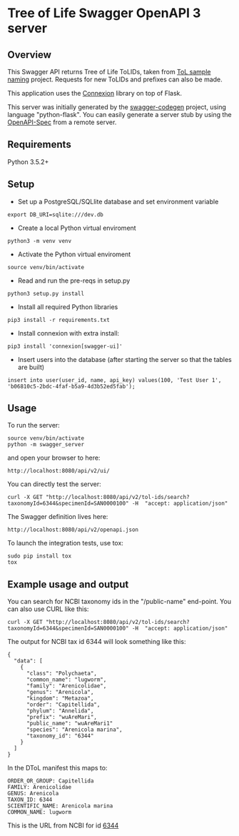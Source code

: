 <!--
SPDX-FileCopyrightText: 2021 Genome Research Ltd.

SPDX-License-Identifier: MIT
-->

# Tree of Life Swagger OpenAPI 3 server

## Overview
This Swagger API returns Tree of Life ToLIDs, taken from [ToL sample naming](https://gitlab.com/wtsi-grit/darwin-tree-of-life-sample-naming) project. Requests for new ToLIDs and prefixes can also be made.

This application uses the [Connexion](https://github.com/zalando/connexion) library on top of Flask.

This server was initially generated by the [swagger-codegen](https://github.com/swagger-api/swagger-codegen) project, using language "python-flask". 
You can easily generate a server stub by using the [OpenAPI-Spec](https://github.com/swagger-api/swagger-core/wiki) from a remote server.  


## Requirements
Python 3.5.2+

## Setup
- Set up a PostgreSQL/SQLlite database and set environment variable
```
export DB_URI=sqlite:///dev.db
```

- Create a local Python virtual enviroment
```
python3 -m venv venv
```

- Activate the Python virtual enviroment
```
source venv/bin/activate
```

- Read and run the pre-reqs in setup.py
```
python3 setup.py install
```

- Install all required Python libraries
```
pip3 install -r requirements.txt
```

- Install connexion with extra install: 
```
pip3 install 'connexion[swagger-ui]'
```

- Insert users into the database (after starting the server so that the tables are built)
```
insert into user(user_id, name, api_key) values(100, 'Test User 1', 'b06810c5-2bdc-4faf-b5a9-4d3b52ed5fab');
```

## Usage
To run the server:
```
source venv/bin/activate
python -m swagger_server
```

and open your browser to here:
```
http://localhost:8080/api/v2/ui/
```

You can directly test the server:
```
curl -X GET "http://localhost:8080/api/v2/tol-ids/search?taxonomyId=6344&specimenId=SAN0000100" -H  "accept: application/json"
```

The Swagger definition lives here:
```
http://localhost:8080/api/v2/openapi.json
```

To launch the integration tests, use tox:
```
sudo pip install tox
tox
```

## Example usage and output
You can search for NCBI taxonomy ids in the "/public-name" end-point. You can also use CURL like this:
```
curl -X GET "http://localhost:8080/api/v2/tol-ids/search?taxonomyId=6344&specimenId=SAN0000100" -H  "accept: application/json"
```

The output for NCBI tax id 6344 will look something like this:
```
{
  "data": [
    {
      "class": "Polychaeta",
      "common_name": "lugworm",
      "family": "Arenicolidae",
      "genus": "Arenicola",
      "kingdom": "Metazoa",
      "order": "Capitellida",
      "phylum": "Annelida",
      "prefix": "wuAreMari",   
      "public_name": "wuAreMari1"
      "species": "Arenicola marina",
      "taxonomy_id": "6344"
    }
  ]
}
```

In the DToL manifest this maps to:
```
ORDER_OR_GROUP: Capitellida
FAMILY: Arenicolidae	
GENUS: Arenicola	
TAXON_ID: 6344	
SCIENTIFIC_NAME: Arenicola marina
COMMON_NAME: lugworm			
```
This is the URL from NCBI for id [6344](https://www.ncbi.nlm.nih.gov/Taxonomy/Browser/wwwtax.cgi?id=6344)